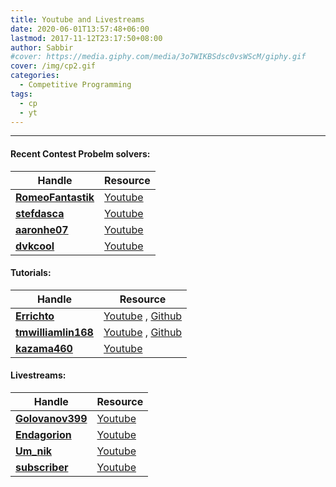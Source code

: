 ```yaml
---
title: Youtube and Livestreams
date: 2020-06-01T13:57:48+06:00
lastmod: 2017-11-12T23:17:50+08:00
author: Sabbir
#cover: https://media.giphy.com/media/3o7WIKBSdsc0vsWScM/giphy.gif
cover: /img/cp2.gif
categories:
  - Competitive Programming
tags:
  - cp
  - yt
---
```

---
#### Recent Contest Probelm solvers:                                                

| Handle	 |  Resource
|---|---|
|[**RomeoFantastik**](https://codeforces.com/profile/RomeoFantastik)|[Youtube](https://www.youtube.com/channel/UC4LyqX6MVkg7NU2qBbvrkSg)|
|[**stefdasca**](https://codeforces.com/profile/stefdasca)|[Youtube](https://www.youtube.com/channel/UCyTPeByJ_FvAJljtc0svt-Q)|
|[**aaronhe07**](https://codeforces.com/profile/aaronhe07)|[Youtube](https://www.youtube.com/channel/UCpLNLIJ66Lqjwm-E69qbW8w)|
|[**dvkcool**](https://codeforces.com/profile/dvkcool)|[Youtube](https://www.youtube.com/channel/UCTPXQBABIUsu4EJZiDMZFkg/videos)|
#### Tutorials:

| Handle	 |  Resource
|---|---|
|[**Errichto**](https://codeforces.com/profile/Errichto)|[Youtube](https://www.youtube.com/channel/UCBr_Fu6q9iHYQCh13jmpbrg) , [Github](https://github.com/Errichto/youtube)|
|[**tmwilliamlin168**](https://codeforces.com/profile/tmwilliamlin168)|[Youtube](https://www.youtube.com/channel/UCKuDLsO0Wwef53qdHPjbU2Q) , [Github](https://github.com/tmwilliamlin168/CP-YouTube)|
|[**kazama460**](https://codeforces.com/profile/kazama460)|[Youtube](https://www.youtube.com/channel/UC0zvY3yIBQTrSutsV-4yscQ/playlists)|


#### Livestreams:

| Handle	 |  Resource
|---|---|
|[**Golovanov399**](https://codeforces.com/profile/Golovanov399)|[Youtube](https://www.youtube.com/user/HTMLSanek/videos)|
|[**Endagorion**](https://codeforces.com/profile/Endagorion)|[Youtube](https://www.youtube.com/user/Endagorion/videos)|
|[**Um_nik**](https://codeforces.com/profile/Um_nik)|[Youtube](https://www.youtube.com/channel/UC3-pkjZ8-D4aW8QfaExuMjw/videos)|
|[**subscriber**](https://codeforces.com/profile/subscriber)|[Youtube](https://www.youtube.com/channel/UCc4jWVeWjUfpUo8z4PHfopw/videos)|
